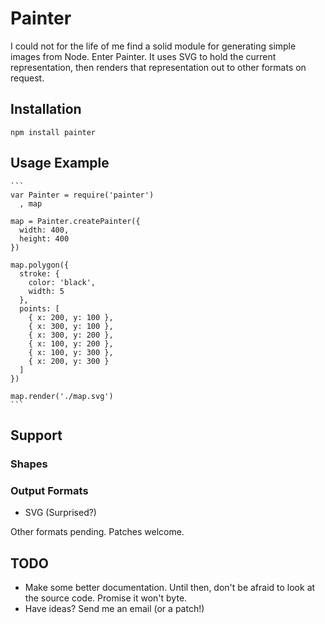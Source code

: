 # Painter

I could not for the life of me find a solid module for generating simple images from Node. Enter Painter. It uses SVG to hold the current representation, then renders that representation out to other formats on request.

## Installation

    npm install painter

## Usage Example

    ```
    var Painter = require('painter')
      , map

    map = Painter.createPainter({
      width: 400,
      height: 400
    })

    map.polygon({
      stroke: {
        color: 'black',
        width: 5
      },
      points: [
        { x: 200, y: 100 },
        { x: 300, y: 100 },
        { x: 300, y: 200 },
        { x: 100, y: 200 },
        { x: 100, y: 300 },
        { x: 200, y: 300 }
      ]
    })

    map.render('./map.svg')
    ```

## Support

### Shapes

### Output Formats

 * SVG (Surprised?)

Other formats pending. Patches welcome.

## TODO

 * Make some better documentation. Until then, don't be afraid to look at the source code. Promise it won't byte.
 * Have ideas? Send me an email (or a patch!)
